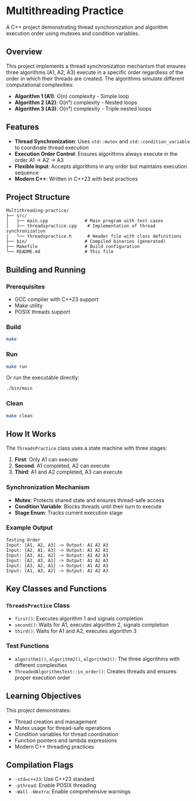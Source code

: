 # Multithreading Practice

A C++ project demonstrating thread synchronization and algorithm execution order using mutexes and condition variables.

## Overview

This project implements a thread synchronization mechanism that ensures three algorithms (A1, A2, A3) execute in a specific order regardless of the order in which their threads are created. The algorithms simulate different computational complexities:

- **Algorithm 1 (A1)**: O(n) complexity - Simple loop
- **Algorithm 2 (A2)**: O(n²) complexity - Nested loops
- **Algorithm 3 (A3)**: O(n³) complexity - Triple nested loops

## Features

- **Thread Synchronization**: Uses `std::mutex` and `std::condition_variable` to coordinate thread execution
- **Execution Order Control**: Ensures algorithms always execute in the order A1 → A2 → A3
- **Flexible Input**: Accepts algorithms in any order but maintains execution sequence
- **Modern C++**: Written in C++23 with best practices

## Project Structure

```text
Multithreading-practice/
├── src/
│   ├── main.cpp              # Main program with test cases
│   ├── threadspractice.cpp    # Implementation of thread synchronization
│   └── threadspractice.h      # Header file with class definitions
├── bin/                      # Compiled binaries (generated)
├── Makefile                  # Build configuration
└── README.md                 # This file
```

## Building and Running

### Prerequisites

- GCC compiler with C++23 support
- Make utility
- POSIX threads support

### Build

```bash
make
```

### Run

```bash
make run
```

Or run the executable directly:

```bash
./bin/main
```

### Clean

```bash
make clean
```

## How It Works

The `ThreadsPractice` class uses a state machine with three stages:

1. **First**: Only A1 can execute
2. **Second**: A1 completed, A2 can execute
3. **Third**: A1 and A2 completed, A3 can execute

### Synchronization Mechanism

- **Mutex**: Protects shared state and ensures thread-safe access
- **Condition Variable**: Blocks threads until their turn to execute
- **Stage Enum**: Tracks current execution stage

### Example Output

```text
Testing Order
Input: [A1, A2, A3] -> Output: A1 A2 A3 
Input: [A2, A1, A3] -> Output: A1 A2 A3 
Input: [A3, A1, A2] -> Output: A1 A2 A3 
Input: [A2, A3, A1] -> Output: A1 A2 A3 
Input: [A3, A2, A1] -> Output: A1 A2 A3 
Input: [A1, A3, A2] -> Output: A1 A2 A3 
```

## Key Classes and Functions

### `ThreadsPractice` Class

- `first()`: Executes algorithm 1 and signals completion
- `second()`: Waits for A1, executes algorithm 2, signals completion  
- `third()`: Waits for A1 and A2, executes algorithm 3

### Test Functions

- `algorithm1()`, `algorithm2()`, `algorithm3()`: The three algorithms with different complexities
- `ThreadedAlgorithmsTest::in_order()`: Creates threads and ensures proper execution order

## Learning Objectives

This project demonstrates:

- Thread creation and management
- Mutex usage for thread-safe operations
- Condition variables for thread coordination
- Function pointers and lambda expressions
- Modern C++ threading practices

## Compilation Flags

- `-std=c++23`: Use C++23 standard
- `-pthread`: Enable POSIX threading
- `-Wall -Wextra`: Enable comprehensive warnings
